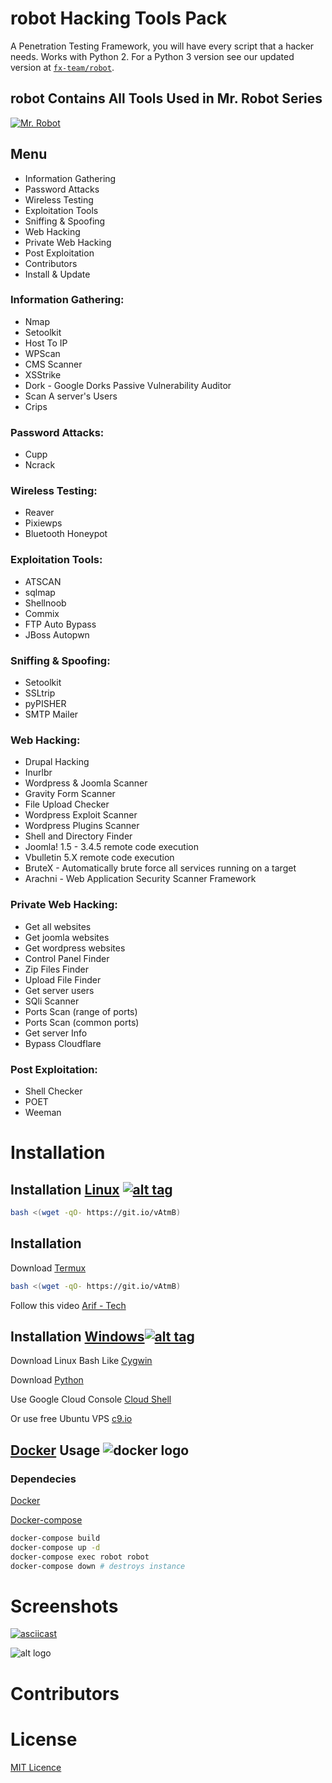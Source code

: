 # robot Hacking Tools Pack


A Penetration Testing Framework, you will have every script that a hacker needs. Works with Python 2. For a Python 3 version see our updated version at [`fx-team/robot`](https://github.com/v7y3/robot).

## robot Contains All Tools Used in Mr. Robot Series

[![Mr. Robot](http://nikolaskama.me/content/images/2016/07/mr-robot-1.gif)](https://wikipedia.org/wiki/Mr._Robot)

## Menu

- Information Gathering
- Password Attacks
- Wireless Testing
- Exploitation Tools
- Sniffing & Spoofing
- Web Hacking
- Private Web Hacking
- Post Exploitation
- Contributors
- Install & Update

### Information Gathering:

- Nmap
- Setoolkit
- Host To IP
- WPScan
- CMS Scanner
- XSStrike
- Dork - Google Dorks Passive Vulnerability Auditor
- Scan A server's Users
- Crips

### Password Attacks:

- Cupp
- Ncrack

### Wireless Testing:

- Reaver
- Pixiewps
- Bluetooth Honeypot

### Exploitation Tools:

- ATSCAN
- sqlmap
- Shellnoob
- Commix
- FTP Auto Bypass
- JBoss Autopwn

### Sniffing & Spoofing:

- Setoolkit
- SSLtrip
- pyPISHER
- SMTP Mailer

### Web Hacking:

- Drupal Hacking
- Inurlbr
- Wordpress & Joomla Scanner
- Gravity Form Scanner
- File Upload Checker
- Wordpress Exploit Scanner
- Wordpress Plugins Scanner
- Shell and Directory Finder
- Joomla! 1.5 - 3.4.5 remote code execution
- Vbulletin 5.X remote code execution
- BruteX - Automatically brute force all services running on a target
- Arachni - Web Application Security Scanner Framework

### Private Web Hacking:

- Get all websites
- Get joomla websites
- Get wordpress websites
- Control Panel Finder
- Zip Files Finder
- Upload File Finder
- Get server users
- SQli Scanner
- Ports Scan (range of ports)
- Ports Scan (common ports)
- Get server Info
- Bypass Cloudflare

### Post Exploitation:

- Shell Checker
- POET
- Weeman

# Installation

## Installation [Linux](https://wikipedia.org/wiki/Linux) [![alt tag](http://icons.iconarchive.com/icons/dakirby309/simply-styled/32/OS-Linux-icon.png)](https://fr.wikipedia.org/wiki/Linux)

```bash
bash <(wget -qO- https://git.io/vAtmB)
```

## Installation

Download [Termux](https://play.google.com/store/apps/details?id=com.termux)

```bash
bash <(wget -qO- https://git.io/vAtmB)
```

Follow this video [Arif - Tech](https://www.youtube.com/watch?v=JwK5oOBjpgQ)

## Installation [Windows](https://wikipedia.org/wiki/Microsoft_Windows)[![alt tag](http://icons.iconarchive.com/icons/yootheme/social-bookmark/32/social-windows-button-icon.png)](https://fr.wikipedia.org/wiki/Microsoft_Windows)

Download Linux Bash Like [Cygwin](https://www.cygwin.com/)

Download [Python](https://www.python.org/downloads/release/python-2714/)

Use Google Cloud Console [Cloud Shell](https://console.cloud.google.com/cloudshell/editor?project=&pli=1&shellonly=true)

Or use free Ubuntu VPS [c9.io](https://c9.io/)

## [Docker](https://en.wikipedia.org/wiki/Docker_(software)) Usage ![docker logo](https://png.icons8.com/color/50/000000/docker.png)

### Dependecies

[Docker](https://www.docker.com/)

[Docker-compose](https://docs.docker.com/compose/install/)

```bash
docker-compose build
docker-compose up -d
docker-compose exec robot robot
docker-compose down # destroys instance
```

# Screenshots

[![asciicast](https://asciinema.org/a/URj2nvpbYpeJyJe43KlASZ7fz.png)](https://asciinema.org/a/URj2nvpbYpeJyJe43KlASZ7fz)

![alt logo](https://media.giphy.com/media/xT0xeFxyHAKirrLa24/giphy.gif)

# Contributors

# License

[MIT Licence](https://github.com/v7y3/robot/blob/master/LICENSE)

